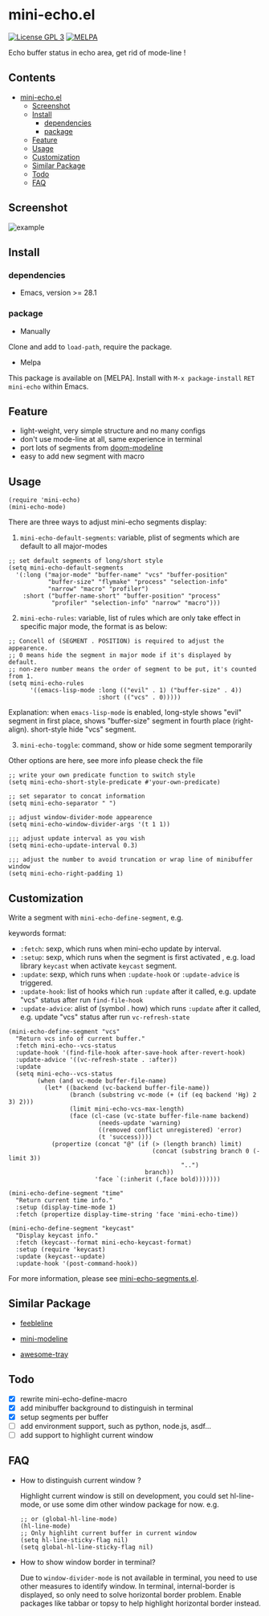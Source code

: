 # mini-echo.el

[![License GPL 3](https://img.shields.io/badge/license-GPL_3-green.svg?style=flat)](LICENSE)
[![MELPA](https://melpa.org/packages/mini-echo-badge.svg)](https://melpa.org/#/mini-echo)

Echo buffer status in echo area, get rid of mode-line !

<!-- markdown-toc start -->

## Contents

- [mini-echo.el](#mini-echoel)
  - [Screenshot](#screenshot)
  - [Install](#install)
    - [dependencies](#dependencies)
    - [package](#package)
  - [Feature](#feature)
  - [Usage](#usage)
  - [Customization](#customization)
  - [Similar Package](#similar-package)
  - [Todo](#todo)
  - [FAQ](#faq)

<!-- markdown-toc end -->

## Screenshot

![example](example.gif)

## Install

### dependencies

- Emacs, version >= 28.1

### package

- Manually

Clone and add to `load-path`, require the package.

- Melpa

This package is available on [MELPA].
Install with `M-x package-install` `RET` `mini-echo` within Emacs.

## Feature

- light-weight, very simple structure and no many configs
- don't use mode-line at all, same experience in terminal
- port lots of segments from [doom-modeline](https://github.com/seagle0128/doom-modeline)
- easy to add new segment with macro

## Usage

```elisp
(require 'mini-echo)
(mini-echo-mode)
```

There are three ways to adjust mini-echo segments display:

1. `mini-echo-default-segments`: variable, plist of segments which are default to all major-modes

```elisp
;; set default segments of long/short style
(setq mini-echo-default-segments
  '(:long ("major-mode" "buffer-name" "vcs" "buffer-position"
           "buffer-size" "flymake" "process" "selection-info"
           "narrow" "macro" "profiler")
    :short ("buffer-name-short" "buffer-position" "process"
            "profiler" "selection-info" "narrow" "macro")))
```

2. `mini-echo-rules`: variable, list of rules which are only take effect in specific major mode, the format is as below:

```elisp
;; Concell of (SEGMENT . POSITION) is required to adjust the appearence.
;; 0 means hide the segment in major mode if it's displayed by default.
;; non-zero number means the order of segment to be put, it's counted from 1.
(setq mini-echo-rules
      '((emacs-lisp-mode :long (("evil" . 1) ("buffer-size" . 4))
                         :short (("vcs" . 0)))))
```

Explanation:
when `emacs-lisp-mode` is enabled, long-style shows "evil" segment in first place, shows "buffer-size" segment in fourth place (right-align). short-style hide "vcs" segment.

3. `mini-echo-toggle`: command, show or hide some segment temporarily

Other options are here, see more info please check the file

```elisp
;; write your own predicate function to switch style
(setq mini-echo-short-style-predicate #'your-own-predicate)

;; set separator to concat information
(setq mini-echo-separator " ")

;; adjust window-divider-mode appearence
(setq mini-echo-window-divider-args '(t 1 1))

;;; adjust update interval as you wish
(setq mini-echo-update-interval 0.3)

;;; adjust the number to avoid truncation or wrap line of minibuffer window
(setq mini-echo-right-padding 1)
```

## Customization

Write a segment with `mini-echo-define-segment`, e.g.

keywords format:

- `:fetch`: sexp, which runs when mini-echo update by interval.
- `:setup`: sexp, which runs when the segment is first activated , e.g. load library `keycast` when activate `keycast` segment.
- `:update`: sexp, which runs when `:update-hook` or `:update-advice` is triggered.
- `:update-hook`: list of hooks which run `:update` after it called, e.g. update "vcs" status after run `find-file-hook`
- `:update-advice`: alist of (symbol . how) which runs `:update` after it called, e.g. update "vcs" status after run `vc-refresh-state`

```elisp
(mini-echo-define-segment "vcs"
  "Return vcs info of current buffer."
  :fetch mini-echo--vcs-status
  :update-hook '(find-file-hook after-save-hook after-revert-hook)
  :update-advice '((vc-refresh-state . :after))
  :update
  (setq mini-echo--vcs-status
        (when (and vc-mode buffer-file-name)
          (let* ((backend (vc-backend buffer-file-name))
                 (branch (substring vc-mode (+ (if (eq backend 'Hg) 2 3) 2)))
                 (limit mini-echo-vcs-max-length)
                 (face (cl-case (vc-state buffer-file-name backend)
                         (needs-update 'warning)
                         ((removed conflict unregistered) 'error)
                         (t 'success))))
            (propertize (concat "@" (if (> (length branch) limit)
                                        (concat (substring branch 0 (- limit 3))
                                                "..")
                                      branch))
                        'face `(:inherit (,face bold)))))))

(mini-echo-define-segment "time"
  "Return current time info."
  :setup (display-time-mode 1)
  :fetch (propertize display-time-string 'face 'mini-echo-time))

(mini-echo-define-segment "keycast"
  "Display keycast info."
  :fetch (keycast--format mini-echo-keycast-format)
  :setup (require 'keycast)
  :update (keycast--update)
  :update-hook '(post-command-hook))
```

For more information, please see [mini-echo-segments.el](mini-echo-segments.el).

## Similar Package

- [feebleline](https://github.com/tautologyclub/feebleline)

- [mini-modeline](https://github.com/kiennq/emacs-mini-modeline)

- [awesome-tray](https://github.com/manateelazycat/awesome-tray)

## Todo

- [x] rewrite mini-echo-define-macro
- [x] add minibuffer background to distinguish in terminal
- [x] setup segments per buffer
- [ ] add environment support, such as python, node.js, asdf...
- [ ] add support to highlight current window

## FAQ

- How to distinguish current window ?

  Highlight current window is still on development, you could set hl-line-mode, or use some dim other window package for now.
  e.g.

  ```elisp
  ;; or (global-hl-line-mode)
  (hl-line-mode)
  ;; Only highliht current buffer in current window
  (setq hl-line-sticky-flag nil)
  (setq global-hl-line-sticky-flag nil)
  ```

- How to show window border in terminal?

  Due to `window-divider-mode` is not available in terminal, you need to use other measures to identify window.
  In terminal, internal-border is displayed, so only need to solve horizontal border problem. Enable packages like tabbar or topsy
  to help highlight horizontal border instead.
